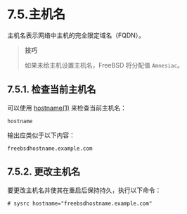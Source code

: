 # 7.5.主机名

主机名表示网络中主机的完全限定域名（FQDN）。

>**技巧**
>
> 如果未给主机设置主机名，FreeBSD 将分配值 `Amnesiac`。

## 7.5.1. 检查当前主机名

可以使用 [hostname(1)](https://man.freebsd.org/cgi/man.cgi?query=hostname&sektion=1&format=html) 来检查当前主机名：

```
hostname
```

输出应类似于以下内容：

```
freebsdhostname.example.com
```

## 7.5.2. 更改主机名

要更改主机名并使其在重启后保持持久，执行以下命令：

```
# sysrc hostname="freebsdhostname.example.com"
```
